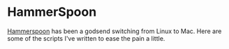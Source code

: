 # HammerSpoon

<a href="https://www.hammerspoon.org/">Hammerspoon</a> has been a godsend switching from Linux to Mac. Here are some of the scripts I've written to ease the pain a little. 
